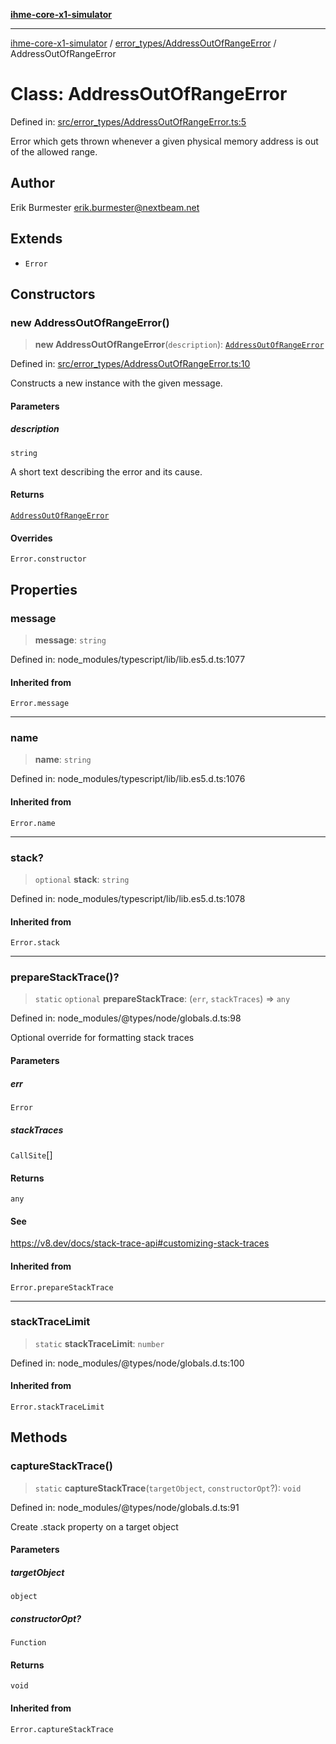 [**ihme-core-x1-simulator**](../../../README.md)

***

[ihme-core-x1-simulator](../../../modules.md) / [error\_types/AddressOutOfRangeError](../README.md) / AddressOutOfRangeError

# Class: AddressOutOfRangeError

Defined in: [src/error\_types/AddressOutOfRangeError.ts:5](https://github.com/ProgrammIt/CPU-Simulator/blob/3f9c46c26c2e1cba2638010869a3cab9b9c737f9/src/error_types/AddressOutOfRangeError.ts#L5)

Error which gets thrown whenever a given physical memory address is out of the allowed range.

## Author

Erik Burmester <erik.burmester@nextbeam.net>

## Extends

- `Error`

## Constructors

### new AddressOutOfRangeError()

> **new AddressOutOfRangeError**(`description`): [`AddressOutOfRangeError`](AddressOutOfRangeError.md)

Defined in: [src/error\_types/AddressOutOfRangeError.ts:10](https://github.com/ProgrammIt/CPU-Simulator/blob/3f9c46c26c2e1cba2638010869a3cab9b9c737f9/src/error_types/AddressOutOfRangeError.ts#L10)

Constructs a new instance with the given message.

#### Parameters

##### description

`string`

A short text describing the error and its cause.

#### Returns

[`AddressOutOfRangeError`](AddressOutOfRangeError.md)

#### Overrides

`Error.constructor`

## Properties

### message

> **message**: `string`

Defined in: node\_modules/typescript/lib/lib.es5.d.ts:1077

#### Inherited from

`Error.message`

***

### name

> **name**: `string`

Defined in: node\_modules/typescript/lib/lib.es5.d.ts:1076

#### Inherited from

`Error.name`

***

### stack?

> `optional` **stack**: `string`

Defined in: node\_modules/typescript/lib/lib.es5.d.ts:1078

#### Inherited from

`Error.stack`

***

### prepareStackTrace()?

> `static` `optional` **prepareStackTrace**: (`err`, `stackTraces`) => `any`

Defined in: node\_modules/@types/node/globals.d.ts:98

Optional override for formatting stack traces

#### Parameters

##### err

`Error`

##### stackTraces

`CallSite`[]

#### Returns

`any`

#### See

https://v8.dev/docs/stack-trace-api#customizing-stack-traces

#### Inherited from

`Error.prepareStackTrace`

***

### stackTraceLimit

> `static` **stackTraceLimit**: `number`

Defined in: node\_modules/@types/node/globals.d.ts:100

#### Inherited from

`Error.stackTraceLimit`

## Methods

### captureStackTrace()

> `static` **captureStackTrace**(`targetObject`, `constructorOpt`?): `void`

Defined in: node\_modules/@types/node/globals.d.ts:91

Create .stack property on a target object

#### Parameters

##### targetObject

`object`

##### constructorOpt?

`Function`

#### Returns

`void`

#### Inherited from

`Error.captureStackTrace`
